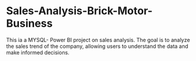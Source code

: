 # Sales-Analysis-Brick-Motor-Business
This ia a MYSQL- Power BI project on sales analysis. The goal is to analyze the sales trend of the company, allowing users to understand the data and make informed decisions.

